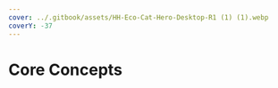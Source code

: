 ```yaml
---
cover: ../.gitbook/assets/HH-Eco-Cat-Hero-Desktop-R1 (1) (1).webp
coverY: -37
---
```


# Core Concepts

